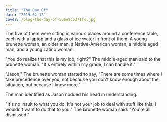 ```yaml
---
title: "The Day Of"
date: "2019-02-12"
cover: /blog/the-day-of-506e9c5371fe.jpg
---
```


The five of them were sitting in various places around a conference table, each with a laptop and a glass of ice water in front of them. A young brunette woman, an older man, a Native-American woman, a middle aged man, and a young Latino woman.

"You do realize that this is my job, right?" The middle-aged man said to the brunette woman. "It's entirely within my grade, I can handle it."

"Jason," The brunette woman started to say, "There are some times where I take precedence over you, not because you don't know enough about the situation, but because I know more."

The man identified as Jason nodded his head in understanding.

"It's no insult to what you do. It's not your job to deal with stuff like this. I wouldn't want to do that to you." The brunette woman said. "You're all dismissed."
